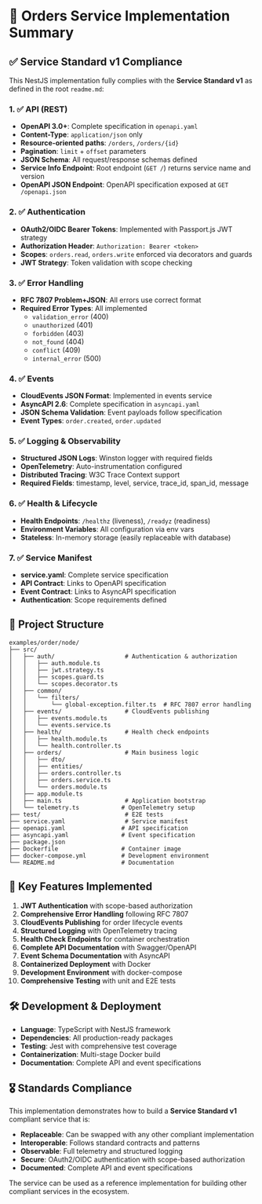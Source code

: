 # 🎯 Orders Service Implementation Summary

## ✅ Service Standard v1 Compliance

This NestJS implementation fully complies with the **Service Standard v1** as defined in the root `readme.md`:

### 1. ✅ API (REST)

- **OpenAPI 3.0+**: Complete specification in `openapi.yaml`
- **Content-Type**: `application/json` only
- **Resource-oriented paths**: `/orders`, `/orders/{id}`
- **Pagination**: `limit` + `offset` parameters
- **JSON Schema**: All request/response schemas defined
- **Service Info Endpoint**: Root endpoint (`GET /`) returns service name and version
- **OpenAPI JSON Endpoint**: OpenAPI specification exposed at `GET /openapi.json`

### 2. ✅ Authentication

- **OAuth2/OIDC Bearer Tokens**: Implemented with Passport.js JWT strategy
- **Authorization Header**: `Authorization: Bearer <token>`
- **Scopes**: `orders.read`, `orders.write` enforced via decorators and guards
- **JWT Strategy**: Token validation with scope checking

### 3. ✅ Error Handling

- **RFC 7807 Problem+JSON**: All errors use correct format
- **Required Error Types**: All implemented
  - `validation_error` (400)
  - `unauthorized` (401)
  - `forbidden` (403)
  - `not_found` (404)
  - `conflict` (409)
  - `internal_error` (500)

### 4. ✅ Events

- **CloudEvents JSON Format**: Implemented in events service
- **AsyncAPI 2.6**: Complete specification in `asyncapi.yaml`
- **JSON Schema Validation**: Event payloads follow specification
- **Event Types**: `order.created`, `order.updated`

### 5. ✅ Logging & Observability

- **Structured JSON Logs**: Winston logger with required fields
- **OpenTelemetry**: Auto-instrumentation configured
- **Distributed Tracing**: W3C Trace Context support
- **Required Fields**: timestamp, level, service, trace_id, span_id, message

### 6. ✅ Health & Lifecycle

- **Health Endpoints**: `/healthz` (liveness), `/readyz` (readiness)
- **Environment Variables**: All configuration via env vars
- **Stateless**: In-memory storage (easily replaceable with database)

### 7. ✅ Service Manifest

- **service.yaml**: Complete service specification
- **API Contract**: Links to OpenAPI specification
- **Event Contract**: Links to AsyncAPI specification
- **Authentication**: Scope requirements defined

## 📁 Project Structure

```
examples/order/node/
├── src/
│   ├── auth/                    # Authentication & authorization
│   │   ├── auth.module.ts
│   │   ├── jwt.strategy.ts
│   │   ├── scopes.guard.ts
│   │   └── scopes.decorator.ts
│   ├── common/
│   │   └── filters/
│   │       └── global-exception.filter.ts  # RFC 7807 error handling
│   ├── events/                  # CloudEvents publishing
│   │   ├── events.module.ts
│   │   └── events.service.ts
│   ├── health/                  # Health check endpoints
│   │   ├── health.module.ts
│   │   └── health.controller.ts
│   ├── orders/                  # Main business logic
│   │   ├── dto/
│   │   ├── entities/
│   │   ├── orders.controller.ts
│   │   ├── orders.service.ts
│   │   └── orders.module.ts
│   ├── app.module.ts
│   ├── main.ts                  # Application bootstrap
│   └── telemetry.ts            # OpenTelemetry setup
├── test/                        # E2E tests
├── service.yaml                 # Service manifest
├── openapi.yaml                # API specification
├── asyncapi.yaml               # Event specification
├── package.json
├── Dockerfile                  # Container image
├── docker-compose.yml          # Development environment
└── README.md                   # Documentation
```

## 🚀 Key Features Implemented

1. **JWT Authentication** with scope-based authorization
2. **Comprehensive Error Handling** following RFC 7807
3. **CloudEvents Publishing** for order lifecycle events
4. **Structured Logging** with OpenTelemetry tracing
5. **Health Check Endpoints** for container orchestration
6. **Complete API Documentation** with Swagger/OpenAPI
7. **Event Schema Documentation** with AsyncAPI
8. **Containerized Deployment** with Docker
9. **Development Environment** with docker-compose
10. **Comprehensive Testing** with unit and E2E tests

## 🛠 Development & Deployment

- **Language**: TypeScript with NestJS framework
- **Dependencies**: All production-ready packages
- **Testing**: Jest with comprehensive test coverage
- **Containerization**: Multi-stage Docker build
- **Documentation**: Complete API and event specifications

## 🎖 Standards Compliance

This implementation demonstrates how to build a **Service Standard v1** compliant service that is:

- **Replaceable**: Can be swapped with any other compliant implementation
- **Interoperable**: Follows standard contracts and patterns
- **Observable**: Full telemetry and structured logging
- **Secure**: OAuth2/OIDC authentication with scope-based authorization
- **Documented**: Complete API and event specifications

The service can be used as a reference implementation for building other compliant services in the ecosystem.
